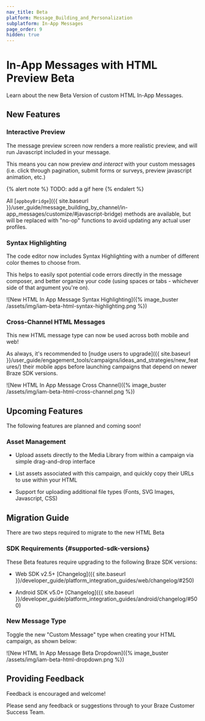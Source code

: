 ```yaml
---
nav_title: Beta
platform: Message_Building_and_Personalization
subplatform: In-App Messages
page_order: 9
hidden: true
---
```


# In-App Messages with HTML Preview Beta

Learn about the new Beta Version of custom HTML In-App Messages.

## New Features

### Interactive Preview

The message preview screen now renders a more realistic preview, and will run Javascript included in your message.

This means you can now preview _and interact_ with your custom messages (i.e. click through pagination, submit forms or surveys, preview javascript animation, etc.)

{% alert note %}
TODO: add a gif here 
{% endalert %}

All [`appboyBridge`]({{ site.baseurl }}/user_guide/message_building_by_channel/in-app_messages/customize/#javascript-bridge) methods are available, but will be replaced with "no-op" functions to avoid updating any actual user profiles.


### Syntax Highlighting

The code editor now includes Syntax Highlighting with a number of different color themes to choose from.

This helps to easily spot potential code errors directly in the message composer, and better organize your code (using spaces or tabs - whichever side of that argument you're on).

![New HTML In App Message Syntax Highlighting]({% image_buster /assets/img/iam-beta-html-syntax-highlighting.png %})

### Cross-Channel HTML Messages

This new HTML message type can now be used across both mobile and web!

As always, it's recommended to [nudge users to upgrade]({{ site.baseurl }}/user_guide/engagement_tools/campaigns/ideas_and_strategies/new_features/) their mobile apps before launching campaigns that depend on newer Braze SDK versions.

![New HTML In App Message Cross Channel]({% image_buster /assets/img/iam-beta-html-cross-channel.png %})

## Upcoming Features

The following features are planned and coming soon!

### Asset Management

* Upload assets directly to the Media Library from within a campaign via simple drag-and-drop interface

* List assets associated with this campaign, and quickly copy their URLs to use within your HTML

* Support for uploading additional file types (Fonts, SVG Images, Javascript, CSS)


## Migration Guide

There are two steps required to migrate to the new HTML Beta

### SDK Requirements {#supported-sdk-versions}

These Beta features require upgrading to the following Braze SDK versions:

* Web SDK v2.5+ [Changelog]({{ site.baseurl }}/developer_guide/platform_integration_guides/web/changelog/#250)

* Android SDK v5.0+ [Changelog]({{ site.baseurl }}/developer_guide/platform_integration_guides/android/changelog/#500)

### New Message Type

Toggle the new "Custom Message" type when creating your HTML campaign, as shown below:

![New HTML In App Message Beta Dropdown]({% image_buster /assets/img/iam-beta-html-dropdown.png %})

## Providing Feedback

Feedback is encouraged and welcome! 

Please send any feedback or suggestions through to your Braze Customer Success Team.